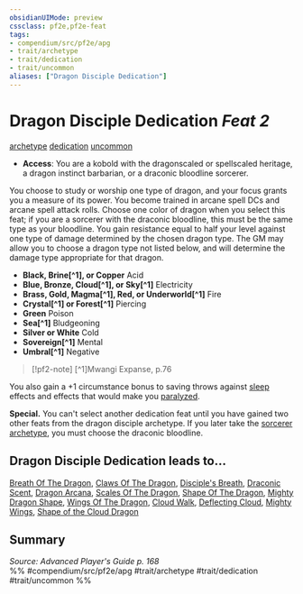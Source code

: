 ```yaml
---
obsidianUIMode: preview
cssclass: pf2e,pf2e-feat
tags:
- compendium/src/pf2e/apg
- trait/archetype
- trait/dedication
- trait/uncommon
aliases: ["Dragon Disciple Dedication"]
---
```

# Dragon Disciple Dedication  *Feat 2*  
[archetype](rules/traits/archetype.md)  [dedication](rules/traits/dedication.md)  [uncommon](rules/traits/uncommon.md)  

- **Access**: You are a kobold with the dragonscaled or spellscaled heritage, a dragon instinct barbarian, or a draconic bloodline sorcerer.

You choose to study or worship one type of dragon, and your focus grants you a measure of its power. You become trained in arcane spell DCs and arcane spell attack rolls. Choose one color of dragon when you select this feat; if you are a sorcerer with the draconic bloodline, this must be the same type as your bloodline. You gain resistance equal to half your level against one type of damage determined by the chosen dragon type. The GM may allow you to choose a dragon type not listed below, and will determine the damage type appropriate for that dragon.

- **Black, Brine[^1], or Copper** Acid
- **Blue, Bronze, Cloud[^1], or Sky[^1]** Electricity
- **Brass, Gold, Magma[^1], Red, or Underworld[^1]** Fire
- **Crystal[^1] or Forest[^1]** Piercing
- **Green** Poison
- **Sea[^1]** Bludgeoning
- **Silver or White** Cold
- **Sovereign[^1]** Mental
- **Umbral[^1]** Negative

> [!pf2-note]
> [^1]Mwangi Expanse, p.76

You also gain a +1 circumstance bonus to saving throws against [sleep](rules/traits/sleep.md) effects and effects that would make you [paralyzed](rules/conditions.md#Paralyzed).

**Special.** You can't select another dedication feat until you have gained two other feats from the dragon disciple archetype. If you later take the [sorcerer archetype](compendium/character/archetypes/sorcerer.md), you must choose the draconic bloodline.

## Dragon Disciple Dedication leads to...

[Breath Of The Dragon](compendium/feats/breath-of-the-dragon-apg.md), [Claws Of The Dragon](compendium/feats/claws-of-the-dragon-apg.md), [Disciple's Breath](compendium/feats/disciples-breath-apg.md), [Draconic Scent](compendium/feats/draconic-scent-apg.md), [Dragon Arcana](compendium/feats/dragon-arcana-apg.md), [Scales Of The Dragon](compendium/feats/scales-of-the-dragon-apg.md), [Shape Of The Dragon](compendium/feats/shape-of-the-dragon-apg.md), [Mighty Dragon Shape](compendium/feats/mighty-dragon-shape-apg.md), [Wings Of The Dragon](compendium/feats/wings-of-the-dragon-apg.md), [Cloud Walk](compendium/feats/cloud-walk-sot3.md), [Deflecting Cloud](compendium/feats/deflecting-cloud-sot3.md), [Mighty Wings](compendium/feats/mighty-wings-sot3.md), [Shape of the Cloud Dragon](compendium/feats/shape-of-the-cloud-dragon-sot3.md)

## Summary

*Source: Advanced Player's Guide p. 168*  
%% #compendium/src/pf2e/apg #trait/archetype #trait/dedication #trait/uncommon %%